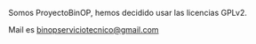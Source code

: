 Somos ProyectoBinOP, hemos decidido usar las licencias GPLv2.

Mail es binopserviciotecnico@gmail.com
